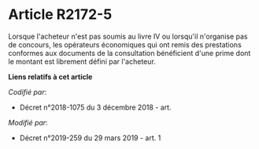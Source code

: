 # Article R2172-5

Lorsque l'acheteur n'est pas soumis au livre IV ou lorsqu'il n'organise pas de concours, les opérateurs économiques qui ont
remis des prestations conformes aux documents de la consultation bénéficient d'une prime dont le montant est librement défini
par l'acheteur.

**Liens relatifs à cet article**

_Codifié par_:

  - Décret n°2018-1075 du 3 décembre 2018 - art.

_Modifié par_:

  - Décret n°2019-259 du 29 mars 2019 - art. 1
